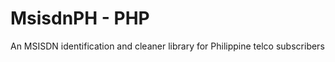 MsisdnPH - PHP
=====================

An MSISDN identification and cleaner library for Philippine telco subscribers